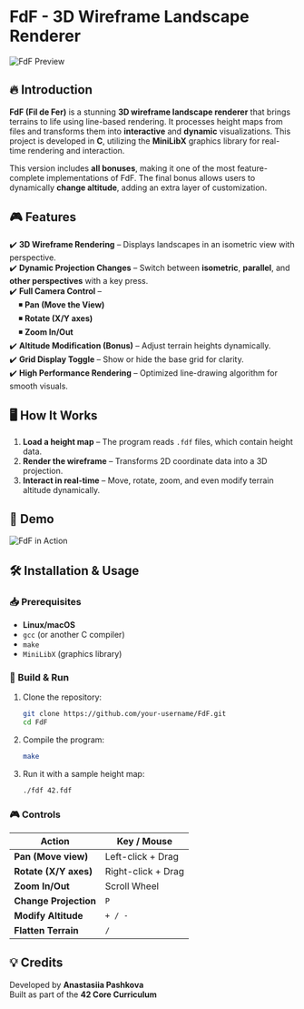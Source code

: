 # FdF - 3D Wireframe Landscape Renderer

![FdF Preview](image.png)  

## 🔥 Introduction

**FdF (Fil de Fer)** is a stunning **3D wireframe landscape renderer** that brings terrains to life using line-based rendering. It processes height maps from files and transforms them into **interactive** and **dynamic** visualizations. This project is developed in **C**, utilizing the **MiniLibX** graphics library for real-time rendering and interaction.

This version includes **all bonuses**, making it one of the most feature-complete implementations of FdF. The final bonus allows users to dynamically **change altitude**, adding an extra layer of customization.

## 🎮 Features

✔️ **3D Wireframe Rendering** – Displays landscapes in an isometric view with perspective.  
✔️ **Dynamic Projection Changes** – Switch between **isometric**, **parallel**, and **other perspectives** with a key press.  
✔️ **Full Camera Control** –  
&nbsp; &nbsp; ◾ **Pan (Move the View)**  
&nbsp; &nbsp; ◾ **Rotate (X/Y axes)**  
&nbsp; &nbsp; ◾ **Zoom In/Out**  
✔️ **Altitude Modification (Bonus)** – Adjust terrain heights dynamically.  
✔️ **Grid Display Toggle** – Show or hide the base grid for clarity.  
✔️ **High Performance Rendering** – Optimized line-drawing algorithm for smooth visuals.  

## 🖥️ How It Works

1. **Load a height map** – The program reads `.fdf` files, which contain height data.
2. **Render the wireframe** – Transforms 2D coordinate data into a 3D projection.
3. **Interact in real-time** – Move, rotate, zoom, and even modify terrain altitude dynamically.

## 🎥 Demo

![FdF in Action](190404352-288d7bf1-5f43-4e2d-8033-f16bca534ca6.gif)  

## 🛠️ Installation & Usage

### 📥 Prerequisites

- **Linux/macOS**
- `gcc` (or another C compiler)
- `make`
- `MiniLibX` (graphics library)

### 🚀 Build & Run

1. Clone the repository:  
   ```bash
   git clone https://github.com/your-username/FdF.git
   cd FdF
   ```
2. Compile the program:  
   ```bash
   make
   ```
3. Run it with a sample height map:  
   ```bash
   ./fdf 42.fdf
   ```

### 🎮 Controls

| Action            | Key / Mouse    |
|------------------|---------------|
| **Pan (Move view)** | Left-click + Drag |
| **Rotate (X/Y axes)** | Right-click + Drag |
| **Zoom In/Out** | Scroll Wheel |
| **Change Projection** | `P` |
| **Modify Altitude** | `+ / -` |
| **Flatten Terrain** | `/` |

## 💡 Credits

Developed by **Anastasiia Pashkova**  
Built as part of the **42 Core Curriculum**  
